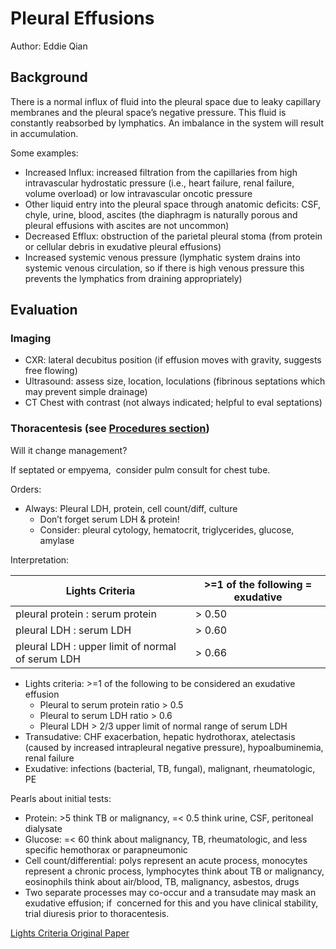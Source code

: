 # Pleural Effusions

Author: Eddie Qian

## Background

There is a normal influx of fluid into the pleural space due to
leaky capillary membranes and the pleural space’s negative pressure.
This fluid is constantly reabsorbed by lymphatics. An imbalance in
the system will result in accumulation.

Some examples:

- Increased Influx: increased filtration from the capillaries from
        high intravascular hydrostatic pressure (i.e., heart failure,
        renal failure, volume overload) or low intravascular oncotic
        pressure
- Other liquid entry into the pleural space through anatomic
        deficits: CSF, chyle, urine, blood, ascites (the diaphragm is
        naturally porous and pleural effusions with ascites are not uncommon)
- Decreased Efflux: obstruction of the parietal pleural stoma
        (from protein or cellular debris in exudative pleural effusions)
- Increased systemic venous pressure (lymphatic system drains into
        systemic venous circulation, so if there is high venous
        pressure this prevents the lymphatics from draining
        appropriately)

## Evaluation

### Imaging

- CXR: lateral decubitus position (if effusion moves with gravity,
        suggests free flowing)
- Ultrasound: assess size, location, loculations (fibrinous
        septations which may prevent simple drainage)
- CT Chest with contrast (not always indicated; helpful to eval
        septations)

### Thoracentesis (see [Procedures section](procedures-thoracentesis.md))

Will it change management?

If septated or empyema,  consider pulm consult for chest tube.

Orders:

- Always: Pleural LDH, protein, cell count/diff, culture
  - Don’t forget serum LDH & protein!
  - Consider: pleural cytology, hematocrit, triglycerides, glucose,
        amylase

Interpretation:

| Lights Criteria                                  | >=1 of the following = exudative |
|--------------------------------------------------|----------------------------------|
| pleural protein : serum protein                  | > 0.50                           |
| pleural LDH : serum LDH                          | > 0.60                           |
| pleural LDH : upper limit of normal of serum LDH | > 0.66                           |

- Lights criteria: >=1 of the following to be considered an
        exudative effusion
  - Pleural to serum protein ratio > 0.5
  - Pleural to serum LDH ratio > 0.6
  - Pleural LDH > 2/3 upper limit of normal range of serum LDH
- Transudative: CHF exacerbation, hepatic hydrothorax, atelectasis
        (caused by increased intrapleural negative pressure),
        hypoalbuminemia, renal failure
- Exudative: infections (bacterial, TB, fungal), malignant,
        rheumatologic, PE

Pearls about initial tests:

- Protein: >5 think TB or malignancy, =< 0.5 think urine, CSF,
            peritoneal dialysate
- Glucose: =< 60 think about malignancy, TB,
                rheumatologic, and less specific hemothorax or
                parapneumonic
- Cell count/differential: polys represent an acute
                process, monocytes represent a chronic process,
                lymphocytes think about TB or malignancy, eosinophils
                think about air/blood, TB, malignancy, asbestos, drugs
- Two separate processes may co-occur and a transudate may mask an
                exudative effusion; if  concerned for this and you have clinical
                stability, trial diuresis prior to thoracentesis.

[Lights Criteria Original Paper](https://doi.org/10.7326/0003-4819-77-4-507)

